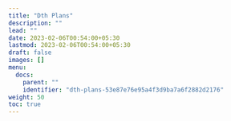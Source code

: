 ```yaml
---
title: "Dth Plans"
description: ""
lead: ""
date: 2023-02-06T00:54:00+05:30
lastmod: 2023-02-06T00:54:00+05:30
draft: false
images: []
menu:
  docs:
    parent: ""
    identifier: "dth-plans-53e87e76e95a4f3d9ba7a6f2882d2176"
weight: 50
toc: true
---
```

